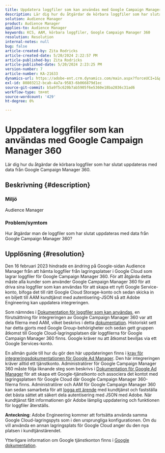```yaml
---
title: Uppdatera loggfiler som kan användas med Google Campaign Manager 360
description: Lär dig hur du åtgärdar de körbara loggfiler som har slutat uppdateras med data från Google Campaign Manager 360.
solution: Audience Manager
product: Audience Manager
applies-to: Audience Manager
keywords: KCS, AAM, körbara loggfiler, Google Campaign Manager 360
resolution: Resolution
internal-notes: null
bug: false
article-created-by: Zita Rodricks
article-created-date: 5/20/2024 2:22:57 PM
article-published-by: Zita Rodricks
article-published-date: 5/20/2024 2:23:25 PM
version-number: 7
article-number: KA-21633
dynamics-url: https://adobe-ent.crm.dynamics.com/main.aspx?forceUCI=1&pagetype=entityrecord&etn=knowledgearticle&id=ec5bf16f-b416-ef11-9f8a-6045bd026dc7
exl-id: 80803212-bcab-4a7a-9583-6b066879d1ec
source-git-commit: b5a9f5c620b7ab5905f6e5360e18ba2036c31ad6
workflow-type: tm+mt
source-wordcount: '429'
ht-degree: 0%

---
```


# Uppdatera loggfiler som kan användas med Google Campaign Manager 360


Lär dig hur du åtgärdar de körbara loggfiler som har slutat uppdateras med data från Google Campaign Manager 360.

## Beskrivning {#description}


### <b>Miljö</b>

Audience Manager



### <b>Problem/symtom</b>

Hur åtgärdar man de loggfiler som har slutat uppdateras med data från Google Campaign Manager 360?


## Upplösning {#resolution}


Den 16 februari 2023 hindrade en ändring på Google-sidan Audience Manager från att hämta loggfiler från lagringsplatser i Google Cloud som lagrar loggfiler för Google Campaign Manager 360. För att åtgärda detta måste alla kunder som använder Google Campaign Manager 360 för att driva sina loggfiler som kan användas för att skapa ett nytt Google Service-konto, bifoga det till rätt Google Cloud Storage-konto och sedan skicka in en biljett till AAM kundtjänst med autentisering-JSON så att Adobe Engineering kan uppdatera integreringen.

Som nämndes i [Dokumentation för loggfiler som kan användas](https://experienceleague.adobe.com/docs/audience-manager/user-guide/implementation-integration-guides/media-data-integration/actionable-log-files.html?lang=en), en förutsättning för integreringen av Google Campaign Manager 360 var att dela filerna med AAM, vilket beskrivs i detta [dokumentation](https://experienceleague.adobe.com/docs/audience-manager/user-guide/reporting/audience-optimization-reports/audience-optimization-advertisers/import-dcm.html?lang=en). Historiskt sett har detta gjorts med Google Group-behörigheter och sedan gett gruppen åtkomst till Google Cloud-lagringsplatsen där loggfilerna för Google Campaign Manager 360 finns. Google kräver nu att åtkomst beviljas via ett Google Services-konto.

En allmän guide till hur du gör den här uppdateringen finns i [krav för integreringsdokumentationen för Google Ad Manager](https://experienceleague.adobe.com/docs/audience-manager/user-guide/reporting/audience-optimization-reports/audience-optimization-publishers/import-dfp.html?lang=en). Den här integreringen kräver alltid ett tjänstkonto. Administratörer för Google Campaign Manager 360 måste följa liknande steg som beskrivs i [Dokumentation för Google Ad Manager](https://experienceleague.adobe.com/docs/audience-manager/user-guide/reporting/audience-optimization-reports/audience-optimization-publishers/import-dfp.html?lang=en) för att skapa ett Google-tjänstkonto och associera det kontot med lagringsplatsen för Google Cloud där Google Campaign Manager 360-filerna finns. Administratörer och AAM för Google Campaign Manager 360 kan sedan samarbeta för att [logga ett ärende](https://experienceleague.adobe.com/docs/customer-one/using/home.html) med kundtjänst och fastställa det bästa sättet att säkert dela autentisering med JSON med Adobe. När kundtjänst fått informationen gör Adobe lämplig uppdatering och funktionen för loggfiler återställs.

<b>Anteckning</b>: Adobe Engineering kommer att fortsätta använda samma Google Cloud-lagringspyts som i den ursprungliga konfigurationen. Om du vill använda en annan lagringsplats för Google Cloud anger du den nya platsen i kundtjänstärendet.

Ytterligare information om Google tjänstkonton finns i [Google dokumentation](https://cloud.google.com/iam/docs/service-accounts-create#creating_a_service_account).
